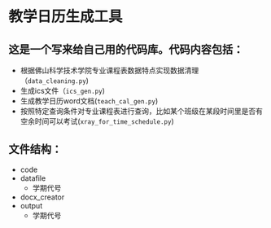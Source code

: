 # 教学日历生成工具

## 这是一个写来给自己用的代码库。代码内容包括：

- 根据佛山科学技术学院专业课程表数据特点实现数据清理（`data_cleaning.py`)
- 生成ics文件（`ics_gen.py`)
- 生成教学日历word文档(`teach_cal_gen.py`)
- 按照特定查询条件对专业课程表进行查询，比如某个班级在某段时间里是否有空余时间可以考试(`xray_for_time_schedule.py`)

## 文件结构：

- code
- datafile
    - 学期代号
- docx_creator
- output
    - 学期代号
